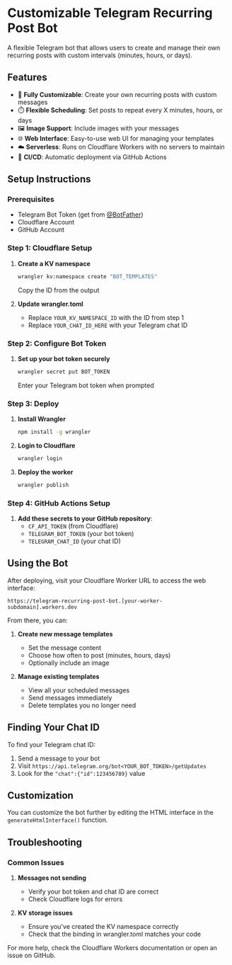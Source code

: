 # Customizable Telegram Recurring Post Bot

A flexible Telegram bot that allows users to create and manage their own recurring posts with custom intervals (minutes, hours, or days).

## Features

- 🔄 **Fully Customizable**: Create your own recurring posts with custom messages
- ⏱️ **Flexible Scheduling**: Set posts to repeat every X minutes, hours, or days
- 🖼️ **Image Support**: Include images with your messages
- 🌐 **Web Interface**: Easy-to-use web UI for managing your templates
- ☁️ **Serverless**: Runs on Cloudflare Workers with no servers to maintain
- 🔄 **CI/CD**: Automatic deployment via GitHub Actions

## Setup Instructions

### Prerequisites

- Telegram Bot Token (get from [@BotFather](https://t.me/botfather))
- Cloudflare Account
- GitHub Account

### Step 1: Cloudflare Setup

1. **Create a KV namespace**
   ```bash
   wrangler kv:namespace create "BOT_TEMPLATES"
   ```
   Copy the ID from the output

2. **Update wrangler.toml**
   - Replace `YOUR_KV_NAMESPACE_ID` with the ID from step 1
   - Replace `YOUR_CHAT_ID_HERE` with your Telegram chat ID

### Step 2: Configure Bot Token

1. **Set up your bot token securely**
   ```bash
   wrangler secret put BOT_TOKEN
   ```
   Enter your Telegram bot token when prompted

### Step 3: Deploy

1. **Install Wrangler**
   ```bash
   npm install -g wrangler
   ```

2. **Login to Cloudflare**
   ```bash
   wrangler login
   ```

3. **Deploy the worker**
   ```bash
   wrangler publish
   ```

### Step 4: GitHub Actions Setup

1. **Add these secrets to your GitHub repository**:
   - `CF_API_TOKEN` (from Cloudflare)
   - `TELEGRAM_BOT_TOKEN` (your bot token)
   - `TELEGRAM_CHAT_ID` (your chat ID)

## Using the Bot

After deploying, visit your Cloudflare Worker URL to access the web interface:

```
https://telegram-recurring-post-bot.[your-worker-subdomain].workers.dev
```

From there, you can:

1. **Create new message templates**
   - Set the message content
   - Choose how often to post (minutes, hours, days)
   - Optionally include an image

2. **Manage existing templates**
   - View all your scheduled messages
   - Send messages immediately
   - Delete templates you no longer need

## Finding Your Chat ID

To find your Telegram chat ID:
1. Send a message to your bot
2. Visit `https://api.telegram.org/bot<YOUR_BOT_TOKEN>/getUpdates`
3. Look for the `"chat":{"id":123456789}` value

## Customization

You can customize the bot further by editing the HTML interface in the `generateHtmlInterface()` function.

## Troubleshooting

### Common Issues

1. **Messages not sending**
   - Verify your bot token and chat ID are correct
   - Check Cloudflare logs for errors

2. **KV storage issues**
   - Ensure you've created the KV namespace correctly
   - Check that the binding in wrangler.toml matches your code

For more help, check the Cloudflare Workers documentation or open an issue on GitHub.
